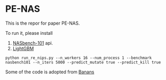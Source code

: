 # PE-NAS

This is the repor for paper PE-NAS.

To run it, please install 

1) [NASbench-101](https://github.com/google-research/nasbench) api.
2) [LightGBM](https://lightgbm.readthedocs.io/en/latest/Installation-Guide.html)

```
python run_re_nips.py --n_workers 16 --num_process 1 --benchmark nasbench101 --n_iters 5000 --predict_mutate true --predict_kill true
```

Some of the code is adopted from [Banans](https://github.com/naszilla/bananas)
